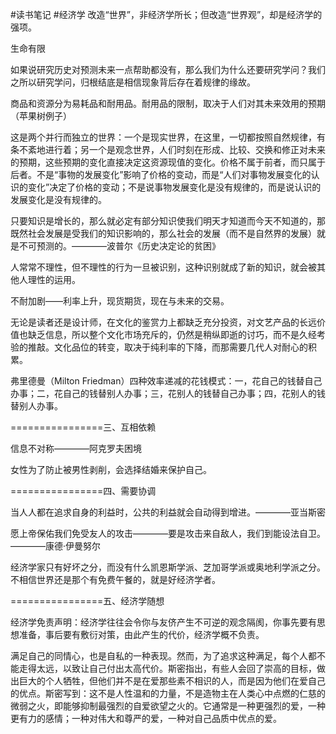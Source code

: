 #读书笔记 #经济学 
改造“世界”，非经济学所长；但改造“世界观”，却是经济学的强项。

生命有限

如果说研究历史对预测未来一点帮助都没有，那么我们为什么还要研究学问？我们之所以研究学问，归根结底是相信现象背后存在着规律的缘故。

商品和资源分为易耗品和耐用品。耐用品的限制，取决于人们对其未来效用的预期（苹果树例子）

这是两个并行而独立的世界：一个是现实世界，在这里，一切都按照自然规律，有条不紊地进行着；另一个是观念世界，人们时刻在形成、比较、交换和修正对未来的预期，这些预期的变化直接决定这资源现值的变化。价格不属于前者，而只属于后者。不是“事物的发展变化”影响了价格的变动，而是“人们对事物发展变化的认识的变化”决定了价格的变动；不是说事物发展变化是没有规律的，而是说认识的发展变化是没有规律的。

只要知识是增长的，那么就必定有部分知识使我们明天才知道而今天不知道的，那既然社会发展是受我们的知识影响的，那么社会的发展（而不是自然界的发展）就是不可预测的。————波普尔《历史决定论的贫困》

人常常不理性，但不理性的行为一旦被识别，这种识别就成了新的知识，就会被其他人理性的运用。

不耐加剧——利率上升，现货期货，现在与未来的交易。

无论是读者还是设计师，在文化的鉴赏力上都缺乏充分投资，对文艺产品的长远价值也缺乏信息，所以整个文化市场充斥的，仍然是稍纵即逝的讨巧，而不是久经考验的推敲。文化品位的转变，取决于纯利率的下降，而那需要几代人对耐心的积累。

弗里德曼（Milton Friedman）四种效率递减的花钱模式：一，花自己的钱替自己办事；二，花自己的钱替别人办事；三，花别人的钱替自己办事；四，花别人的钱替别人办事。

================三、互相依赖

信息不对称————阿克罗夫困境

女性为了防止被男性剥削，会选择结婚来保护自己。

================四、需要协调

当人人都在追求自身的利益时，公共的利益就会自动得到增进。————亚当斯密

愿上帝保佑我们免受友人的攻击————要是攻击来自敌人，我们到能设法自卫。————康德·伊曼努尔

经济学家只有好坏之分，而没有什么凯恩斯学派、芝加哥学派或奥地利学派之分。不相信世界还是那个有免费午餐的，就是好经济学者。

================五、经济学随想

经济学免责声明：经济学往往会令你与友侪产生不可逆的观念隔阂，你事先要有思想准备，事后要有敷衍对策，由此产生的代价，经济学概不负责。

满足自己的同情心，也是自私的一种表现。然而，为了追求这种满足，每个人都不能走得太远，以致让自己付出太高代价。斯密指出，有些人会回了崇高的目标，做出巨大的个人牺牲，但他们并不是在爱那些素不相识的人，而是因为他们在爱自己的优点。斯密写到：这不是人性温和的力量，不是造物主在人类心中点燃的仁慈的微弱之火，即能够抑制最强烈的自爱欲望之火的。它通常是一种更强烈的爱，一种更有力的感情；一种对伟大和尊严的爱，一种对自己品质中优点的爱。





